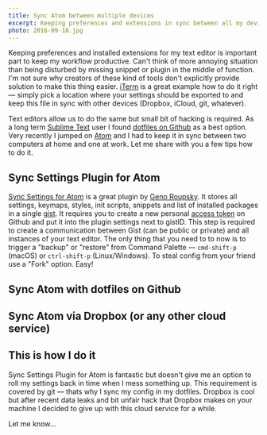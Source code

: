 ```yaml
---
title: Sync Atom between multiple devices
excerpt: Keeping preferences and extensions in sync between all my devices is big part of productive workflow. This is how to do it with Atom by Github.
photo: 2016-09-18.jpg
---
```


Keeping preferences and installed extensions for my text editor is important part to keep my workflow productive. Can't think of more annoying situation than being disturbed by missing snippet or plugin in the middle of function. I'm not sure why creators of these kind of tools don't explicitly provide solution to make this thing easier. [iTerm](https://www.iterm2.com/) is a great example how to do it right — simply pick a location where your settings should be exported to and keep this file in sync with other devices (Dropbox, iCloud, git, whatever).

Text editors allow us to do the same but small bit of hacking is required. As a long term [Sublime Text](https://www.sublimetext.com/) user I found [dotfiles on Github](https://dotfiles.github.io/) as a best option. Very recently I jumped on [Atom](https://atom.io/) and I had to keep it in sync between two computers at home and one at work. Let me share with you a few tips how to do it.

## Sync Settings Plugin for Atom

[Sync Settings for Atom](https://atom.io/packages/sync-settings) is a great plugin by [Geno Roupsky](https://github.com/groupsky). It stores all settings, keymaps, styles, init scripts, snippets and list of installed packages in a single  [gist](https://gist.github.com/). It requires you to create a new personal [access token](https://github.com/settings/tokens/new) on Github and put it into the plugin settings next to gistID. This step is required to create a communication between Gist (can be public or private) and all instances of your text editor. The only thing that you need to to now is to trigger a "backup" or "restore" from Command Palette — `cmd-shift-p` (macOS) or `ctrl-shift-p` (Linux/Windows). To steal config from your friend use a "Fork" option. Easy!



## Sync Atom with dotfiles on Github

## Sync Atom via Dropbox (or any other cloud service)

## This is how I do it

Sync Settings Plugin for Atom is fantastic but doesn't give me an option to roll my settings back in time when I mess something up. This requirement is covered by git — thats why I sync my config in my dotfiles. Dropbox is cool but after recent data leaks and bit unfair hack that Dropbox makes on your machine I decided to give up with this cloud service for a while.

Let me know...

